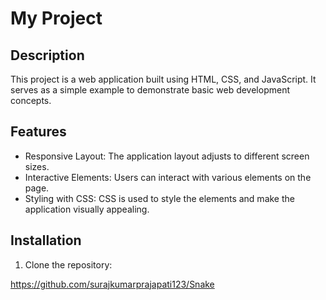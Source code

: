 # My Project

## Description

This project is a web application built using HTML, CSS, and JavaScript. It serves as a simple example to demonstrate basic web development concepts.

## Features

- Responsive Layout: The application layout adjusts to different screen sizes.
- Interactive Elements: Users can interact with various elements on the page.
- Styling with CSS: CSS is used to style the elements and make the application visually appealing.

## Installation

1. Clone the repository:

https://github.com/surajkumarprajapati123/Snake
